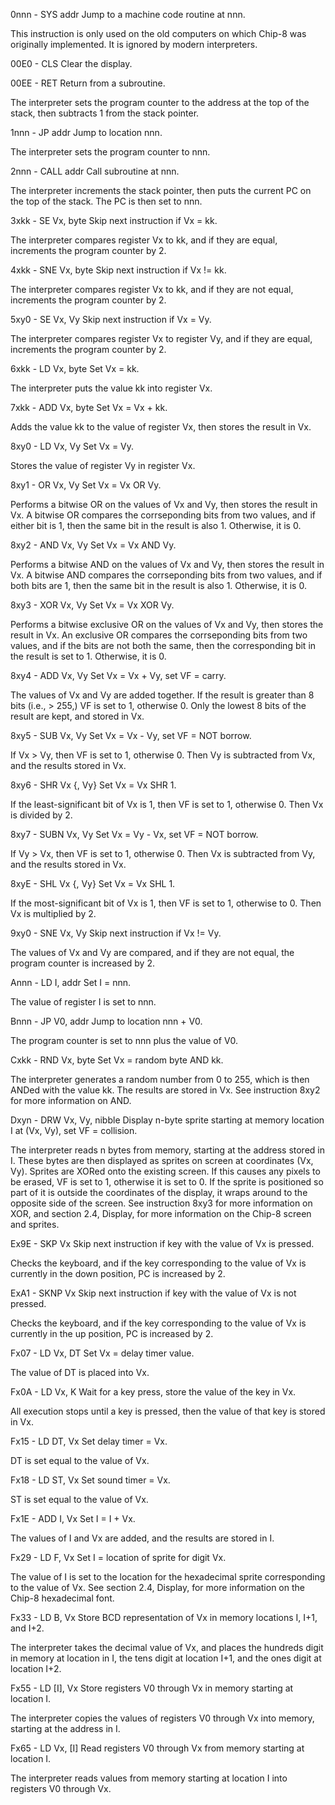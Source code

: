 0nnn - SYS addr Jump to a machine code routine at nnn.

This instruction is only used on the old computers on which Chip-8 was
originally implemented. It is ignored by modern interpreters.

00E0 - CLS Clear the display.

00EE - RET Return from a subroutine.

The interpreter sets the program counter to the address at the top of the stack,
then subtracts 1 from the stack pointer.

1nnn - JP addr Jump to location nnn.

The interpreter sets the program counter to nnn.

2nnn - CALL addr Call subroutine at nnn.

The interpreter increments the stack pointer, then puts the current PC on the
top of the stack. The PC is then set to nnn.

3xkk - SE Vx, byte Skip next instruction if Vx = kk.

The interpreter compares register Vx to kk, and if they are equal, increments
the program counter by 2.

4xkk - SNE Vx, byte Skip next instruction if Vx != kk.

The interpreter compares register Vx to kk, and if they are not equal,
increments the program counter by 2.

5xy0 - SE Vx, Vy Skip next instruction if Vx = Vy.

The interpreter compares register Vx to register Vy, and if they are equal,
increments the program counter by 2.

6xkk - LD Vx, byte Set Vx = kk.

The interpreter puts the value kk into register Vx.

7xkk - ADD Vx, byte Set Vx = Vx + kk.

Adds the value kk to the value of register Vx, then stores the result in Vx.

8xy0 - LD Vx, Vy Set Vx = Vy.

Stores the value of register Vy in register Vx.

8xy1 - OR Vx, Vy Set Vx = Vx OR Vy.

Performs a bitwise OR on the values of Vx and Vy, then stores the result in Vx.
A bitwise OR compares the corrseponding bits from two values, and if either bit
is 1, then the same bit in the result is also 1. Otherwise, it is 0.

8xy2 - AND Vx, Vy Set Vx = Vx AND Vy.

Performs a bitwise AND on the values of Vx and Vy, then stores the result in Vx.
A bitwise AND compares the corrseponding bits from two values, and if both bits
are 1, then the same bit in the result is also 1. Otherwise, it is 0.

8xy3 - XOR Vx, Vy Set Vx = Vx XOR Vy.

Performs a bitwise exclusive OR on the values of Vx and Vy, then stores the
result in Vx. An exclusive OR compares the corrseponding bits from two values,
and if the bits are not both the same, then the corresponding bit in the result
is set to 1. Otherwise, it is 0.

8xy4 - ADD Vx, Vy Set Vx = Vx + Vy, set VF = carry.

The values of Vx and Vy are added together. If the result is greater than 8 bits
(i.e., > 255,) VF is set to 1, otherwise 0. Only the lowest 8 bits of the result
are kept, and stored in Vx.

8xy5 - SUB Vx, Vy Set Vx = Vx - Vy, set VF = NOT borrow.

If Vx > Vy, then VF is set to 1, otherwise 0. Then Vy is subtracted from Vx, and
the results stored in Vx.

8xy6 - SHR Vx {, Vy} Set Vx = Vx SHR 1.

If the least-significant bit of Vx is 1, then VF is set to 1, otherwise 0. Then
Vx is divided by 2.

8xy7 - SUBN Vx, Vy Set Vx = Vy - Vx, set VF = NOT borrow.

If Vy > Vx, then VF is set to 1, otherwise 0. Then Vx is subtracted from Vy, and
the results stored in Vx.

8xyE - SHL Vx {, Vy} Set Vx = Vx SHL 1.

If the most-significant bit of Vx is 1, then VF is set to 1, otherwise to 0.
Then Vx is multiplied by 2.

9xy0 - SNE Vx, Vy Skip next instruction if Vx != Vy.

The values of Vx and Vy are compared, and if they are not equal, the program
counter is increased by 2.

Annn - LD I, addr Set I = nnn.

The value of register I is set to nnn.

Bnnn - JP V0, addr Jump to location nnn + V0.

The program counter is set to nnn plus the value of V0.

Cxkk - RND Vx, byte Set Vx = random byte AND kk.

The interpreter generates a random number from 0 to 255, which is then ANDed
with the value kk. The results are stored in Vx. See instruction 8xy2 for more
information on AND.

Dxyn - DRW Vx, Vy, nibble Display n-byte sprite starting at memory location I at
(Vx, Vy), set VF = collision.

The interpreter reads n bytes from memory, starting at the address stored in I.
These bytes are then displayed as sprites on screen at coordinates (Vx, Vy).
Sprites are XORed onto the existing screen. If this causes any pixels to be
erased, VF is set to 1, otherwise it is set to 0. If the sprite is positioned so
part of it is outside the coordinates of the display, it wraps around to the
opposite side of the screen. See instruction 8xy3 for more information on XOR,
and section 2.4, Display, for more information on the Chip-8 screen and sprites.

Ex9E - SKP Vx Skip next instruction if key with the value of Vx is pressed.

Checks the keyboard, and if the key corresponding to the value of Vx is
currently in the down position, PC is increased by 2.

ExA1 - SKNP Vx Skip next instruction if key with the value of Vx is not pressed.

Checks the keyboard, and if the key corresponding to the value of Vx is
currently in the up position, PC is increased by 2.

Fx07 - LD Vx, DT Set Vx = delay timer value.

The value of DT is placed into Vx.

Fx0A - LD Vx, K Wait for a key press, store the value of the key in Vx.

All execution stops until a key is pressed, then the value of that key is stored
in Vx.

Fx15 - LD DT, Vx Set delay timer = Vx.

DT is set equal to the value of Vx.

Fx18 - LD ST, Vx Set sound timer = Vx.

ST is set equal to the value of Vx.

Fx1E - ADD I, Vx Set I = I + Vx.

The values of I and Vx are added, and the results are stored in I.

Fx29 - LD F, Vx Set I = location of sprite for digit Vx.

The value of I is set to the location for the hexadecimal sprite corresponding
to the value of Vx. See section 2.4, Display, for more information on the Chip-8
hexadecimal font.

Fx33 - LD B, Vx Store BCD representation of Vx in memory locations I, I+1, and
I+2.

The interpreter takes the decimal value of Vx, and places the hundreds digit in
memory at location in I, the tens digit at location I+1, and the ones digit at
location I+2.

Fx55 - LD [I], Vx Store registers V0 through Vx in memory starting at location
I.

The interpreter copies the values of registers V0 through Vx into memory,
starting at the address in I.

Fx65 - LD Vx, [I] Read registers V0 through Vx from memory starting at location
I.

The interpreter reads values from memory starting at location I into registers
V0 through Vx.
